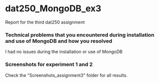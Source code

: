 # dat250_MongoDB_ex3
Report for the third dat250 assignment

### Technical problems that you encountered during installation and use of MongoDB and how you resolved

I had no issues during the installation or use of MongoDB

### Screenshots for experiment 1 and 2

Check the "Screenshots_assignment3" folder for all results.

